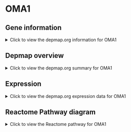 <h1>OMA1</h1>

<h2>Gene information</h2>
<details>
  <summary>Click to view the depmap.org information for OMA1</summary>
  <p><a href="https://depmap.org/portal/gene/OMA1?tab=about" target="_BLANK">Open page in a new tab...</a></p>
  <iframe src="https://depmap.org/portal/gene/OMA1?tab=about" style="border:none;width:100%;height:800px"></iframe>
</details>

<h2>Depmap overview</h2>
<details>
  <summary>Click to view the depmap.org summary for OMA1</summary>
  <p><a href="https://depmap.org/portal/gene/OMA1?tab=overview" target="_BLANK">Open page in a new tab...</a></p>
  <iframe src="https://depmap.org/portal/gene/OMA1?tab=overview" style="border:none;width:100%;height:800px"></iframe>
</details>

<h2>Expression</h2>
<details>
  <summary>Click to view the depmap.org expression data for OMA1</summary>
  <p><a href="https://depmap.org/portal/gene/OMA1?tab=characterization" target="_BLANK">Open page in a new tab...</a></p>
  <iframe src="https://depmap.org/portal/gene/OMA1?tab=characterization" style="border:none;width:100%;height:800px"></iframe>
</details>



<h2>Reactome Pathway diagram</h2>
<details>
  <summary>Click to view the Reactome pathway for OMA1</summary>
  <p><a href="https://reactome.org/PathwayBrowser/#/R-HSA-169911" target="_BLANK">Open page in a new tab...</a></p>
  <p>Regulation of Apoptosis</p>
<iframe src="https://reactome.org/PathwayBrowser/#/R-HSA-169911" style="border:none;width:100%;height:800px"></iframe>
</details>



